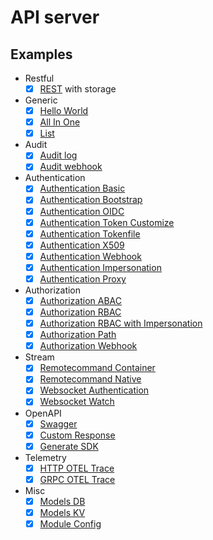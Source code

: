 # API server

## Examples

- Restful
  * [x] [REST](./examples/rest) with storage
- Generic
  * [x] [Hello World](./examples/hello)
  * [x] [All In One](./examples/all-in-one)
  * [x] [List](./examples/list)
- Audit
  * [x] [Audit log](./examples/audit-log)
  * [x] [Audit webhook](./examples/audit-webhook)
- Authentication
  * [x] [Authentication Basic](./examples/authn-basic)
  * [x] [Authentication Bootstrap](./examples/authn-bootstrap)
  * [x] [Authentication OIDC](./examples/authn-oidc)
  * [x] [Authentication Token Customize](./examples/authn-token-customize)
  * [x] [Authentication Tokenfile](./examples/authn-tokenfile)
  * [x] [Authentication X509](./examples/authn-x509)
  * [x] [Authentication Webhook](./examples/authn-webhook)
  * [x] [Authentication Impersonation](./examples/authn-impersonation)
  * [x] [Authentication Proxy](./examples/authn-proxy)
- Authorization
  * [x] [Authorization ABAC](./examples/authz-abac)
  * [x] [Authorization RBAC](./examples/authz-rbac)
  * [x] [Authorization RBAC with Impersonation](./examples/authz-impersonation)
  * [x] [Authorization Path](./examples/authz-path)
  * [x] [Authorization Webhook](./examples/authz-webhook)
- Stream
  * [x] [Remotecommand Container](./examples/remotecommand-container)
  * [x] [Remotecommand Native](./examples/remotecommand-native)
  * [x] [Websocket Authentication](./examples/websocket-auth)
  * [x] [Websocket Watch](./examples/websocket-watch)
- OpenAPI
  * [x] [Swagger](./examples/swagger)
  * [x] [Custom Response](./examples/custom-response)
  * [x] [Generate SDK](./examples/gen-sdk)
- Telemetry
  * [x] [HTTP OTEL Trace](./examples/otel-trace)
  * [x] [GRPC OTEL Trace](./examples/otel-trace-grpc)
- Misc
  * [x] [Models DB](./examples/models-db)
  * [x] [Models KV](./examples/models-kv)
  * [x] [Module Config](./examples/module-config)
